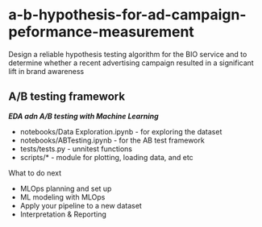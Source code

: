 # a-b-hypothesis-for-ad-campaign-peformance-measurement
Design a reliable hypothesis testing algorithm for the BIO service and to determine whether a recent advertising campaign resulted in a significant lift in brand awareness

## A/B testing framework
 ***EDA adn A/B testing with Machine Learning***

- notebooks/Data Exploration.ipynb - for exploring the dataset
- notebooks/ABTesting.ipynb - for the AB test framework
- tests/tests.py - unnitest functions
- scripts/* - module for plotting, loading data, and etc

What to do next
- MLOps planning and set up
- ML modeling with MLOps
- Apply your pipeline to a new dataset
- Interpretation & Reporting
